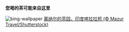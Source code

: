 
**您喝的茶可能来自这里**

![bing-wallpaper](https://www.bing.com/th?id=OHR.TeaPlantationsMunnar_ZH-CN7007323849_1920x1080.jpg)
[慕纳尔的茶园，印度喀拉拉邦 (© Mazur Travel/Shutterstock)](https://www.bing.com/search?q=%E5%8D%B0%E5%BA%A6%E6%85%95%E7%BA%B3%E5%B0%94&amp;form=hpcapt&amp;mkt=zh-cn)
  